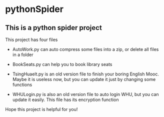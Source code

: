 # pythonSpider
## This is a python spider project
This project has four files

* AutoWork.py can auto compress some files into a zip, or delete all files in a folder

* BookSeats.py can help you to book library seats

* TsingHuaelt.py is an old version file to finish your boring English Mooc. Maybe it is useless now, but you can update it just by changing some functions

* WHULogin.py is also an old version file to auto login WHU, but you can update it easily. This file has its encryption function

Hope this project is helpful for you!
